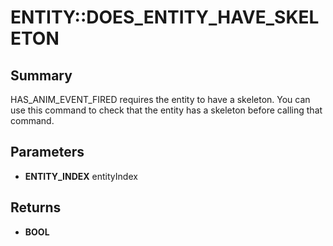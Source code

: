 # ENTITY::DOES_ENTITY_HAVE_SKELETON

## Summary
HAS_ANIM_EVENT_FIRED requires the entity to have a skeleton. You can use this command
to check that the entity has a skeleton before calling that command.

## Parameters
* **ENTITY_INDEX** entityIndex

## Returns
* **BOOL**